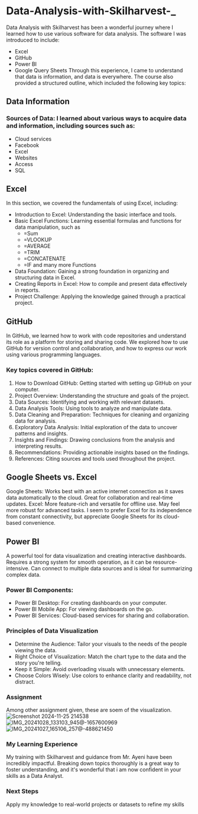 # Data-Analysis-with-Skilharvest-_

Data Analysis with Skilharvest has been a wonderful journey where I learned how to use various software for data analysis. The software I was introduced to include:

- Excel
- GitHub
- Power BI
- Google Query Sheets
Through this experience, I came to understand that data is information, and data is everywhere.
The course also provided a structured outline, which included the following key topics:

## Data Information
### Sources of Data: I learned about various ways to acquire data and information, including sources such as:
- Cloud services
- Facebook
- Excel
- Websites
- Access
- SQL

## Excel
In this section, we covered the fundamentals of using Excel, including:
- Introduction to Excel: Understanding the basic interface and tools.
- Basic Excel Functions: Learning essential formulas and functions for data manipulation, such as
  - =Sum
  - =VLOOKUP
  - =AVERAGE
  - =TRIM
  - =CONCATENATE
  - =IF and many more Functions 
- Data Foundation: Gaining a strong foundation in organizing and structuring data in Excel.
- Creating Reports in Excel: How to compile and present data effectively in reports.
- Project Challenge: Applying the knowledge gained through a practical project.

## GitHub
In GitHub, we learned how to work with code repositories and understand its role as a platform for storing and sharing code. 
We explored how to use GitHub for version control and collaboration, and how to express our work using various programming languages.

### Key topics covered in GitHub:
1. How to Download GitHub: Getting started with setting up GitHub on your computer.
2. Project Overview: Understanding the structure and goals of the project.
3. Data Sources: Identifying and working with relevant datasets.
4. Data Analysis Tools: Using tools to analyze and manipulate data.
5. Data Cleaning and Preparation: Techniques for cleaning and organizing data for analysis.
6. Exploratory Data Analysis: Initial exploration of the data to uncover patterns and insights.
7. Insights and Findings: Drawing conclusions from the analysis and interpreting results.
8. Recommendations: Providing actionable insights based on the findings.
9. References: Citing sources and tools used throughout the project.

## Google Sheets vs. Excel
Google Sheets:
Works best with an active internet connection as it saves data automatically to the cloud.
Great for collaboration and real-time updates.
Excel:
More feature-rich and versatile for offline use.
May feel more robust for advanced tasks.
I seem to prefer Excel for its independence from constant connectivity, but appreciate Google Sheets for its cloud-based convenience.

## Power BI
A powerful tool for data visualization and creating interactive dashboards.
Requires a strong system for smooth operation, as it can be resource-intensive.
Can connect to multiple data sources and is ideal for summarizing complex data.
### Power BI Components:
- Power BI Desktop: For creating dashboards on your computer.
- Power BI Mobile App: For viewing dashboards on the go.
- Power BI Services: Cloud-based services for sharing and collaboration.
### Principles of Data Visualization
- Determine the Audience: Tailor your visuals to the needs of the people viewing the data.
- Right Choice of Visualization: Match the chart type to the data and the story you're telling.
- Keep it Simple: Avoid overloading visuals with unnecessary elements.
- Choose Colors Wisely: Use colors to enhance clarity and readability, not distract.
### Assignment 
Among other assignment given, these are soem of the visualization.
![Screenshot 2024-11-25 214538](https://github.com/user-attachments/assets/34b2b19d-489f-4671-b84c-c9a43b75fd34)
![IMG_20241028_133103_945@-1657600969](https://github.com/user-attachments/assets/23da353a-1a3e-4986-990d-de84439e443b)
![IMG_20241027_165106_257@-488621450](https://github.com/user-attachments/assets/5d0d31c5-a74e-4ad1-8005-54c92879ecab)

### My Learning Experience
My training with Skilharvest and guidance from Mr. Ayeni have been incredibly impactful. Breaking down topics thoroughly is a great way to foster understanding, and it's wonderful that i am now confident in your skills as a Data Analyst.

### Next Steps
Apply my knowledge to real-world projects or datasets to refine my skills





